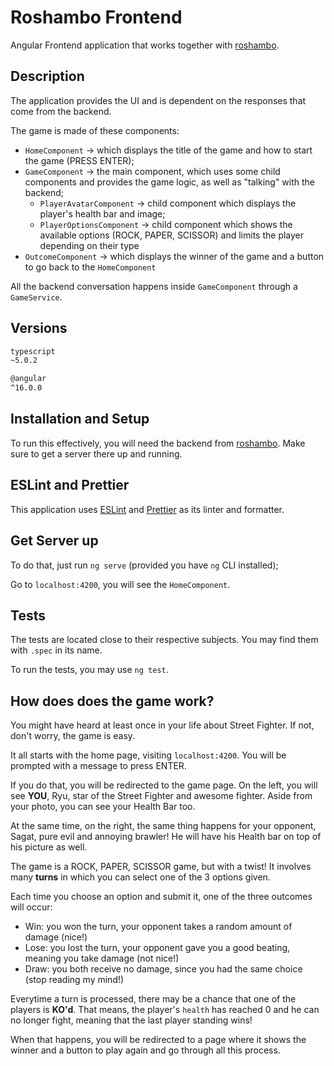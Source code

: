 # Roshambo Frontend

Angular Frontend application that works together with [roshambo][roshambo-git].

## Description

The application provides the UI and is dependent on the responses that come from the backend.

The game is made of these components:

- `HomeComponent` -> which displays the title of the game and how to start the game (PRESS ENTER);
- `GameComponent` -> the main component, which uses some child components and provides the game logic, as well as "talking" with the backend;
  - `PlayerAvatarComponent` -> child component which displays the player's health bar and image;
  - `PlayerOptionsComponent` -> child component which shows the available options (ROCK, PAPER, SCISSOR) and limits the player depending on their type
- `OutcomeComponent` -> which displays the winner of the game and a button to go back to the `HomeComponent`

All the backend conversation happens inside `GameComponent` through a `GameService`.
## Versions

```bash
typescript
~5.0.2

@angular
^16.0.0
```

## Installation and Setup

To run this effectively, you will need the backend from [roshambo][roshambo-git].
Make sure to get a server there up and running.

## ESLint and Prettier

This application uses [ESLint](https://eslint.org/) and [Prettier](https://prettier.io/) as its linter and formatter.

## Get Server up

To do that, just run `ng serve` (provided you have `ng` CLI installed);

Go to `localhost:4200`, you will see the `HomeComponent`.

## Tests

The tests are located close to their respective subjects. You may find them with `.spec` in its name.

To run the tests, you may use `ng test`.

## How does does the game work?

You might have heard at least once in your life about Street Fighter.
If not, don't worry, the game is easy.

It all starts with the home page, visiting `localhost:4200`.
You will be prompted with a message to press ENTER.

If you do that, you will be redirected to the game page.
On the left, you will see **YOU**, Ryu, star of the Street Fighter and awesome fighter.
Aside from your photo, you can see your Health Bar too.

At the same time, on the right, the same thing happens for your opponent, Sagat, pure evil and annoying brawler!
He will have his Health bar on top of his picture as well.

The game is a ROCK, PAPER, SCISSOR game, but with a twist!
It involves many **turns** in which you can select one of the 3 options given.

Each time you choose an option and submit it, one of the three outcomes will occur:

- Win: you won the turn, your opponent takes a random amount of damage (nice!)
- Lose: you lost the turn, your opponent gave you a good beating, meaning you take damage (not nice!)
- Draw: you both receive no damage, since you had the same choice (stop reading my mind!)

Everytime a turn is processed, there may be a chance that one of the players is **KO'd**.
That means, the player's `health` has reached 0 and he can no longer fight, meaning
that the last player standing wins!

When that happens, you will be redirected to a page where it shows the winner
and a button to play again and go through all this process.


[roshambo-git]: https://github.com/alecarneiro1993/roshambo
